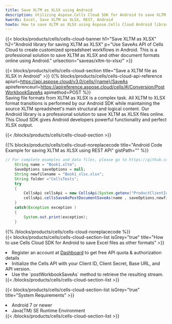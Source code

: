 ```yaml
---
title: Save XLTM as XLSX using Android 
description: Utilizing Aspose.Cells Cloud SDK for Android to save XLTM format file as XLSX format file. 
kwords: Excel, Save XLTM as XLSX, REST, Android
howto: How to save XLTM as XLSX using Aspose.Cells Cloud Android library.
---
```



{{< blocks/products/cells/cells-cloud-banner h1="Save XLTM as XLSX" h2="Android library for saving XLTM as XLSX" p="Use SaveAs API of Cells Cloud to create customized spreadsheet workflows in Android. This is a professional solution to save XLTM as XLSX and other document formats online using Android." urlsection="saveas/xltm-to-xlsx/" >}}

{{< blocks/products/cells/cells-cloud-section  title="Save a XLTM file as XLSX in Android" >}}
{{% blocks/products/cells/cells-cloud-api-reference  apiurl=https://api.aspose.cloud/v3.0/cells/{name}/SaveAs  apireferenceurl=https://apireference.aspose.cloud/cells/#/Conversion/PostWorkbookSaveAs  apimethod=POST %}}
<br/>
Saving file formats from XLTM as XLSX is a complex task. All XLTM to XLSX format transitions is performed by our Android SDK while maintaining the source XLTM spreadsheet's main structural and logical content. Our Android library is a professional solution to save XLTM as XLSX files online. This Cloud SDK gives Android developers powerful functionality and perfect XLSX output.

{{< /blocks/products/cells/cells-cloud-section >}}

{{% blocks/products/cells/cells-cloud-noreplacecode title="Android Code Example for saving XLTM as XLSX using REST API" gistPath="" %}}
  
```java
// For complete examples and data files, please go to https://github.com/aspose-cells-cloud/aspose-cells-cloud-android/
    String name = "Book1.xltm";
    SaveOptions saveOptions = null;
    String newfilename = "Book1_xlsx.xlsx";
    String folder ="CellsTests";
    try
    {
        CellsApi cellsApi = new CellsApi(System.getenv("ProductClientId"), System.getenv("ProductClientSecret"));
        cellsApi.cellsSaveAsPostDocumentSaveAs(name , saveOptions,newfilename,false,false,folder,null,null,null,true);                       
    }
    catch(Exception exception )
    {
        System.out.print(exception);
    }
```
  
{{% /blocks/products/cells/cells-cloud-noreplacecode  %}}
<br/>
{{< blocks/products/cells/cells-cloud-section-list isGrey="true"  title="How to use Cells Cloud SDK for Android to save Excel files as other formats" >}}
<li>Register an account at <a href="https://dashboard.aspose.cloud/">Dashboard</a> to get free API quota & authorization details</li>
<li>Initialize the Cells API with your Client ID, Client Secret, Base URL, and API version.</li>
<li>Use the `postWorkbookSaveAs` method to retrieve the resulting stream.</li>
{{< /blocks/products/cells/cells-cloud-section-list >}}

{{< blocks/products/cells/cells-cloud-section-list isGrey="true"  title="System Requirements" >}}
<li>Android 7 or newer</li>
<li>Java(TM) SE Runtime Environment</li>
{{< /blocks/products/cells/cells-cloud-section-list >}}
